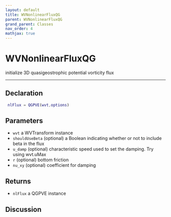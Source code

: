 ```yaml
---
layout: default
title: WVNonlinearFluxQG
parent: WVNonlinearFluxQG
grand_parent: Classes
nav_order: 4
mathjax: true
---
```


#  WVNonlinearFluxQG

initialize 3D quasigeostrophic potential vorticity flux


---

## Declaration
```matlab
 nlFlux = QGPVE(wvt,options)
```
## Parameters
+ `wvt`  a WVTransform instance
+ `shouldUseBeta`  (optional) a Boolean indicating whether or not to include beta in the flux
+ `u_damp`  (optional) characteristic speed used to set the damping. Try using wvt.uMax
+ `r`  (optional) bottom friction
+ `nu_xy`  (optional) coefficient for damping

## Returns
+ `nlFlux`  a QGPVE instance

## Discussion

              
